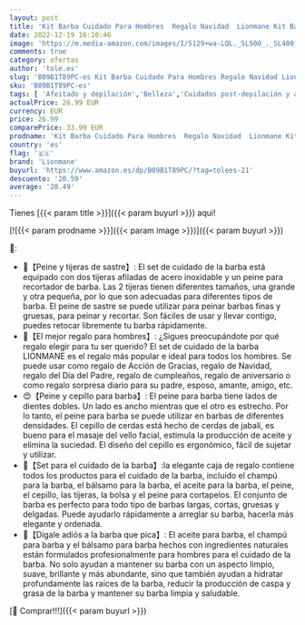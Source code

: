 ```yaml
---
layout: post
title: 'Kit Barba Cuidado Para Hombres  Regalo Navidad  Lionmane Kit Barba  Champú  Peine de Afeitar  Peine  Cepillo  Aceite  Balsamo  Tijeras  Guía Barba  Bolsa de lona  Regalos Navidad Hombres'
date: 2022-12-19 16:10:46
image: 'https://m.media-amazon.com/images/I/5129+wa-LQL._SL500_._SL400_.jpg'
comments: true
category: ofertas
author: 'tole.es'
slug: 'B09B1T89PC-es Kit Barba Cuidado Para Hombres Regalo Navidad Lionmane Kit...'
sku: 'B09B1T89PC-es'
tags: [ 'Afeitado y depilación','Belleza','Cuidados post-depilación y afeitado','Kits en Cuidados post-depilación y afeitado','lionmane','navidad','🇪🇸', ]
actualPrice: 26.99 EUR
currency: EUR
price: 26.99
comparePrice: 33.99 EUR
prodname: 'Kit Barba Cuidado Para Hombres  Regalo Navidad  Lionmane Kit Barba  Champú  Peine de Afeitar  Peine  Cepillo  Aceite  Balsamo  Tijeras  Guía Barba  Bolsa de lona  Regalos Navidad Hombres'
country: 'es'
flag: '🇪🇸'
brand: 'Lionmane'
buyurl: 'https://www.amazon.es/dp/B09B1T89PC/?tag=tolees-21'
descuento: '20.59'
average: '28.49'
---
```


Tienes [{{< param title >}}]({{< param buyurl >}}) aqui!

[![{{< param prodname >}}]({{< param image >}})]({{< param buyurl >}})

🔎:

- 🥰【Peine y tijeras de sastre】: El set de cuidado de la barba está equipado con dos tijeras afiladas de acero inoxidable y un peine para recortador de barba. Las 2 tijeras tienen diferentes tamaños, una grande y otra pequeña, por lo que son adecuadas para diferentes tipos de barba. El peine de sastre se puede utilizar para peinar barbas finas y gruesas, para peinar y recortar. Son fáciles de usar y llevar contigo, puedes retocar libremente tu barba rápidamente.
- 🎁【El mejor regalo para hombres】: ¿Sigues preocupándote por qué regalo elegir para tu ser querido? El set de cuidado de la barba LIONMANE es el regalo más popular e ideal para todos los hombres. Se puede usar como regalo de Acción de Gracias, regalo de Navidad, regalo del Día del Padre, regalo de cumpleaños, regalo de aniversario o como regalo sorpresa diario para su padre, esposo, amante, amigo, etc.
- 😍【Peine y cepillo para barba】: El peine para barba tiene lados de dientes dobles. Un lado es ancho mientras que el otro es estrecho. Por lo tanto, el peine para barba se puede utilizar en barbas de diferentes densidades. El cepillo de cerdas está hecho de cerdas de jabalí, es bueno para el masaje del vello facial, estimula la producción de aceite y elimina la suciedad. El diseño del cepillo es ergonómico, fácil de sujetar y utilizar.
- 🦁【Set para el cuidado de la barba】:la elegante caja de regalo contiene todos los productos para el cuidado de la barba, incluido el champú para la barba, el bálsamo para la barba, el aceite para la barba, el peine, el cepillo, las tijeras, la bolsa y el peine para cortapelos. El conjunto de barba es perfecto para todo tipo de barbas largas, cortas, gruesas y delgadas. Puede ayudarlo rápidamente a arreglar su barba, hacerla más elegante y ordenada.
- 🦁【Dígale adiós a la barba que pica】: El aceite para barba, el champú para barba y el bálsamo para barba hechos con ingredientes naturales están formulados profesionalmente para hombres para el cuidado de la barba. No solo ayudan a mantener su barba con un aspecto limpio, suave, brillante y más abundante, sino que también ayudan a hidratar profundamente las raíces de la barba, reducir la producción de caspa y grasa de la barba y mantener su barba limpia y saludable.

[🛒 Comprar!!!]({{< param buyurl >}})
